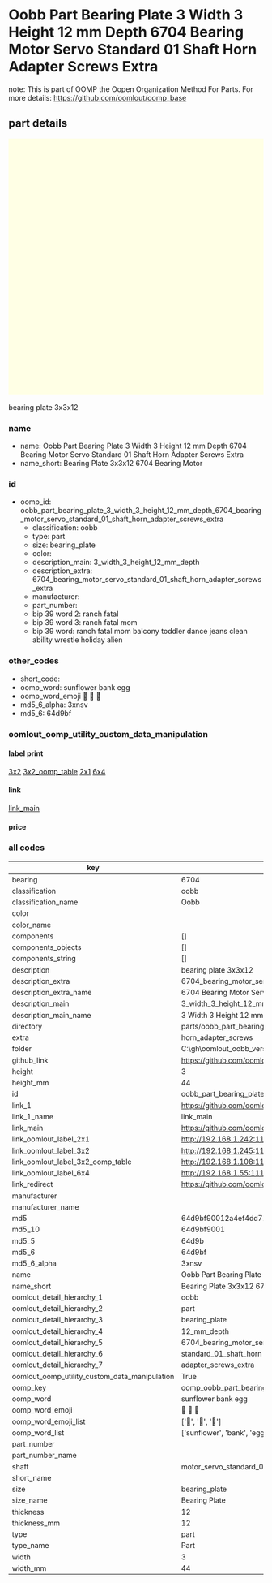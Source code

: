 # Oobb Part Bearing Plate 3 Width 3 Height 12 mm Depth 6704 Bearing Motor Servo Standard 01 Shaft Horn Adapter Screws Extra  

note: This is part of OOMP the Oopen Organization Method For Parts. For more details: https://github.com/oomlout/oomp_base

##  part details
  

[![](3dpr.png)](3dpr.png)

bearing plate 3x3x12



### name
* name: Oobb Part Bearing Plate 3 Width 3 Height 12 mm Depth 6704 Bearing Motor Servo Standard 01 Shaft Horn Adapter Screws Extra
* name_short: Bearing Plate 3x3x12 6704 Bearing Motor
### id
* oomp_id: oobb_part_bearing_plate_3_width_3_height_12_mm_depth_6704_bearing_motor_servo_standard_01_shaft_horn_adapter_screws_extra
  * classification: oobb
  * type: part
  * size: bearing_plate
  * color: 
  * description_main: 3_width_3_height_12_mm_depth
  * description_extra: 6704_bearing_motor_servo_standard_01_shaft_horn_adapter_screws_extra
  * manufacturer: 
  * part_number: 
  * bip 39 word 2: ranch fatal
  * bip 39 word 3: ranch fatal mom
  * bip 39 word: ranch fatal mom balcony toddler dance jeans clean ability wrestle holiday alien

### other_codes
* short_code: 
* oomp_word: sunflower bank egg
* oomp_word_emoji :sunflower: :bank: :egg:
* md5_6_alpha: 3xnsv
* md5_6: 64d9bf






### oomlout_oomp_utility_custom_data_manipulation
#### label print
[3x2](http://192.168.1.245:1112/?label=oomp%203xnsv)
[3x2_oomp_table](http://192.168.1.108:1112/?label=oomp%203xnsv)
[2x1](http://192.168.1.242:1112/?label=oomp%203xnsv)
[6x4](http://192.168.1.55:1112/?label=oomp%203xnsv)    

#### link

[link_main](https://github.com/oomlout/oomlout_oobb_version_4_generated_parts/tree/main/navigation_oomp/oobb/part/bearing_plate/3_width_3_height_12_mm_depth/6704_bearing_motor_servo_standard_01_shaft_horn_adapter_screws_extra/part)                              

#### price







### all codes 
| key | value |  
| --- | --- |  
| bearing | 6704 |  
| classification | oobb |  
| classification_name | Oobb |  
| color |  |  
| color_name |  |  
| components | [] |  
| components_objects | [] |  
| components_string | [] |  
| description | bearing plate 3x3x12 |  
| description_extra | 6704_bearing_motor_servo_standard_01_shaft_horn_adapter_screws_extra |  
| description_extra_name | 6704 Bearing Motor Servo Standard 01 Shaft Horn Adapter Screws Extra |  
| description_main | 3_width_3_height_12_mm_depth |  
| description_main_name | 3 Width 3 Height 12 mm Depth |  
| directory | parts/oobb_part_bearing_plate_3_width_3_height_12_mm_depth_6704_bearing_motor_servo_standard_01_shaft_horn_adapter_screws_extra |  
| extra | horn_adapter_screws |  
| folder | C:\gh\oomlout_oobb_version_4_generated_parts\parts\oobb_part_bearing_plate_3_width_3_height_12_mm_depth_6704_bearing_motor_servo_standard_01_shaft_horn_adapter_screws_extra |  
| github_link | https://github.com/oomlout/oomlout_oomp_part_src/tree/main/parts/oobb_part_bearing_plate_3_width_3_height_12_mm_depth_6704_bearing_motor_servo_standard_01_shaft_horn_adapter_screws_extra |  
| height | 3 |  
| height_mm | 44 |  
| id | oobb_part_bearing_plate_3_width_3_height_12_mm_depth_6704_bearing_motor_servo_standard_01_shaft_horn_adapter_screws_extra |  
| link_1 | https://github.com/oomlout/oomlout_oobb_version_4_generated_parts/tree/main/navigation_oomp/oobb/part/bearing_plate/3_width_3_height_12_mm_depth/6704_bearing_motor_servo_standard_01_shaft_horn_adapter_screws_extra/part |  
| link_1_name | link_main |  
| link_main | https://github.com/oomlout/oomlout_oobb_version_4_generated_parts/tree/main/navigation_oomp/oobb/part/bearing_plate/3_width_3_height_12_mm_depth/6704_bearing_motor_servo_standard_01_shaft_horn_adapter_screws_extra/part |  
| link_oomlout_label_2x1 | http://192.168.1.242:1112/?label=oomp%203xnsv |  
| link_oomlout_label_3x2 | http://192.168.1.245:1112/?label=oomp%203xnsv |  
| link_oomlout_label_3x2_oomp_table | http://192.168.1.108:1112/?label=oomp%203xnsv |  
| link_oomlout_label_6x4 | http://192.168.1.55:1112/?label=oomp%203xnsv |  
| link_redirect | https://github.com/oomlout/oomlout_oobb_version_4_generated_parts/tree/main/parts/oobb_bearing_plate_03_03_12_6704_ex_horn_adapter_screws_sh_motor_servo_standard_01 |  
| manufacturer |  |  
| manufacturer_name |  |  
| md5 | 64d9bf90012a4ef4dd71b11d1d94e58c |  
| md5_10 | 64d9bf9001 |  
| md5_5 | 64d9b |  
| md5_6 | 64d9bf |  
| md5_6_alpha | 3xnsv |  
| name | Oobb Part Bearing Plate 3 Width 3 Height 12 mm Depth 6704 Bearing Motor Servo Standard 01 Shaft Horn Adapter Screws Extra |  
| name_short | Bearing Plate 3x3x12 6704 Bearing Motor |  
| oomlout_detail_hierarchy_1 | oobb |  
| oomlout_detail_hierarchy_2 | part |  
| oomlout_detail_hierarchy_3 | bearing_plate |  
| oomlout_detail_hierarchy_4 | 12_mm_depth |  
| oomlout_detail_hierarchy_5 | 6704_bearing_motor_servo |  
| oomlout_detail_hierarchy_6 | standard_01_shaft_horn |  
| oomlout_detail_hierarchy_7 | adapter_screws_extra |  
| oomlout_oomp_utility_custom_data_manipulation | True |  
| oomp_key | oomp_oobb_part_bearing_plate_3_width_3_height_12_mm_depth_6704_bearing_motor_servo_standard_01_shaft_horn_adapter_screws_extra |  
| oomp_word | sunflower bank egg |  
| oomp_word_emoji | :sunflower: :bank: :egg: |  
| oomp_word_emoji_list | [':sunflower:', ':bank:', ':egg:'] |  
| oomp_word_list | ['sunflower', 'bank', 'egg'] |  
| part_number |  |  
| part_number_name |  |  
| shaft | motor_servo_standard_01 |  
| short_name |  |  
| size | bearing_plate |  
| size_name | Bearing Plate |  
| thickness | 12 |  
| thickness_mm | 12 |  
| type | part |  
| type_name | Part |  
| width | 3 |  
| width_mm | 44 |  
